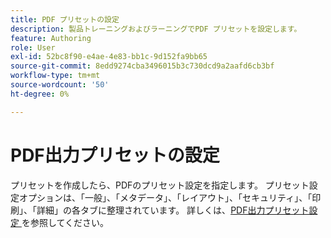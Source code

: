 ```yaml
---
title: PDF プリセットの設定
description: 製品トレーニングおよびラーニングでPDF プリセットを設定します。
feature: Authoring
role: User
exl-id: 52bc8f90-e4ae-4e83-bb1c-9d152fa9bb65
source-git-commit: 8edd9274cba3496015b3c730dcd9a2aafd6cb3bf
workflow-type: tm+mt
source-wordcount: '50'
ht-degree: 0%

---
```


# PDF出力プリセットの設定

プリセットを作成したら、PDFのプリセット設定を指定します。 プリセット設定オプションは、「一般」、「メタデータ」、「レイアウト」、「セキュリティ」、「印刷」、「詳細」の各タブに整理されています。 詳しくは、[PDF出力プリセット設定 ](../web-editor/native-pdf-web-editor.md) を参照してください。
